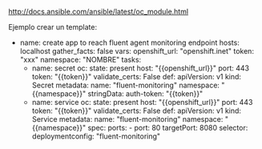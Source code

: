http://docs.ansible.com/ansible/latest/oc_module.html

Ejemplo crear un template:
- name: create app to reach fluent agent monitoring endpoint
  hosts: localhost
  gather_facts: false
  vars:
    openshift_url: "openshift.inet"
    token: "xxx"
    namespace: "NOMBRE"
  tasks:
    - name: secret
      oc:
        state: present
        host: "{{openshift_url}}"
        port: 443
        token: "{{token}}"
        validate_certs: False
        def:
          apiVersion: v1
          kind: Secret
          metadata:
            name: "fluent-monitoring"
            namespace: "{{namespace}}"
          stringData:
            auth-token: "{{token}}"
    - name: service
      oc:
        state: present
        host: "{{openshift_url}}"
        port: 443
        token: "{{token}}"
        validate_certs: False
        def:
          apiVersion: v1
          kind: Service
          metadata:
            name: "fluent-monitoring"
            namespace: "{{namespace}}"
          spec:
            ports:
            - port: 80
              targetPort: 8080
            selector:
              deploymentconfig: "fluent-monitoring"

